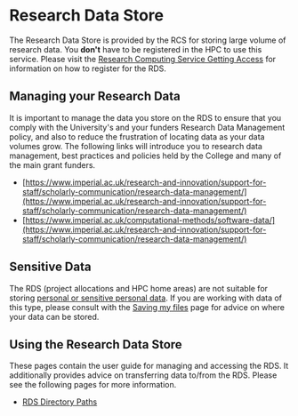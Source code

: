 # Research Data Store

The Research Data Store is provided by the RCS for storing large volume of research data. You **don't** have to be registered in the HPC to use this service. Please visit the [Research Computing Service Getting Access](https://www.imperial.ac.uk/admin-services/ict/self-service/research-support/rcs/get-access/) for information on how to register for the RDS.

## Managing your Research Data

It is important to manage the data you store on the RDS to ensure that you comply with the University's and your funders Research Data Management policy, and also to reduce the frustration of locating data as your data volumes grow. The following links will introduce you to research data management, best practices and policies held by the College and many of the main grant funders.

* [https://www.imperial.ac.uk/research-and-innovation/support-for-staff/scholarly-communication/research-data-management/](https://www.imperial.ac.uk/research-and-innovation/support-for-staff/scholarly-communication/research-data-management/)
* [https://www.imperial.ac.uk/computational-methods/software-data/](https://www.imperial.ac.uk/research-and-innovation/support-for-staff/scholarly-communication/research-data-management/)

## Sensitive Data

The RDS (project allocations and HPC home areas) are not suitable for storing [personal or sensitive personal data](https://www.imperial.ac.uk/admin-services/secretariat/information-governance/data-protection/processing-personal-data/). If you are working with data of this type, please consult with the [Saving my files](https://www.imperial.ac.uk/admin-services/ict/self-service/connect-communicate/saving-my-files/) page for advice on where your data can be stored.

## Using the Research Data Store

These pages contain the user guide for managing and accessing the RDS. It additionally provides advice on transferring data to/from the RDS. Please see the following pages for more information.

* [RDS Directory Paths](./paths.md)